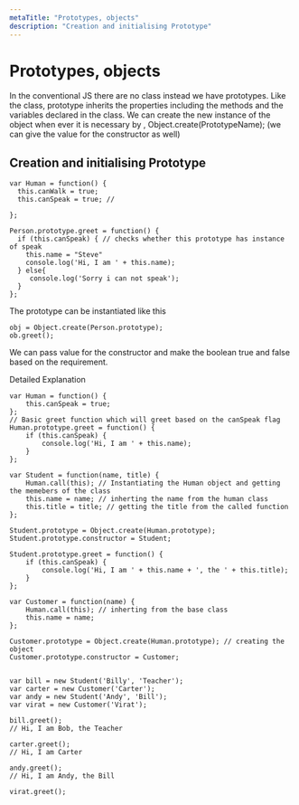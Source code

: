 ```yaml
---
metaTitle: "Prototypes, objects"
description: "Creation and initialising Prototype"
---
```


# Prototypes, objects


In the conventional JS there are no class instead we have prototypes. Like the class, prototype inherits the properties including the methods and the variables declared in the class. We can create the new instance of the object when ever it is necessary by , Object.create(PrototypeName); (we can give the value for the constructor as well)



## Creation and initialising Prototype


```
var Human = function() {
  this.canWalk = true;
  this.canSpeak = true; // 

};

Person.prototype.greet = function() {
  if (this.canSpeak) { // checks whether this prototype has instance of speak
    this.name = "Steve"
    console.log('Hi, I am ' + this.name);
  } else{
     console.log('Sorry i can not speak');
  }
};

```

The prototype can be instantiated like this

```
obj = Object.create(Person.prototype);
ob.greet();

```

We can pass value for the constructor and make the boolean true and false based on the requirement.

Detailed Explanation

```
var Human = function() {
    this.canSpeak = true;
};
// Basic greet function which will greet based on the canSpeak flag
Human.prototype.greet = function() {
    if (this.canSpeak) {
        console.log('Hi, I am ' + this.name);
    }
};

var Student = function(name, title) {
    Human.call(this); // Instantiating the Human object and getting the memebers of the class
    this.name = name; // inherting the name from the human class
    this.title = title; // getting the title from the called function
};

Student.prototype = Object.create(Human.prototype);
Student.prototype.constructor = Student;

Student.prototype.greet = function() {
    if (this.canSpeak) {
        console.log('Hi, I am ' + this.name + ', the ' + this.title);
    }
};

var Customer = function(name) {
    Human.call(this); // inherting from the base class
    this.name = name;
};

Customer.prototype = Object.create(Human.prototype); // creating the object
Customer.prototype.constructor = Customer;


var bill = new Student('Billy', 'Teacher');
var carter = new Customer('Carter');
var andy = new Student('Andy', 'Bill');
var virat = new Customer('Virat');

bill.greet();
// Hi, I am Bob, the Teacher

carter.greet();
// Hi, I am Carter

andy.greet();
// Hi, I am Andy, the Bill

virat.greet();

```

